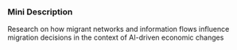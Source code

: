### Mini Description

Research on how migrant networks and information flows influence migration decisions in the context of AI-driven economic changes
